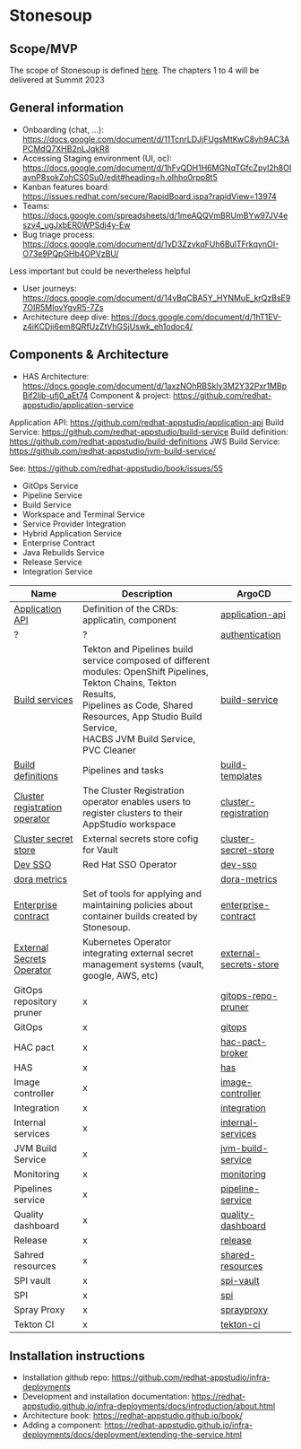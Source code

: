 # Stonesoup

## Scope/MVP

The scope of Stonesoup is defined [here](https://docs.google.com/document/d/1elg__pZXTXu2U5SJL1RbWBVpy76cXov4LQsfzjsUasA).
The chapters 1 to 4 will be delivered at Summit 2023

## General information

- Onboarding (chat, ...): https://docs.google.com/document/d/11TcnrLDJjFUgsMtKwC8vh9AC3APCMdQ7XHB2nLJqkR8
- Accessing Staging environment (UI, oc): https://docs.google.com/document/d/1hFvQDH1H6MGNqTGfcZpyl2h8OIaynP8sokZohCS0Su0/edit#heading=h.olhho0rpp8t5
- Kanban features board: https://issues.redhat.com/secure/RapidBoard.jspa?rapidView=13974
- Teams: https://docs.google.com/spreadsheets/d/1meAQQVmBRUmBYw97JV4eszv4_ugJxbER0WPSdj4y-Ew
- Bug triage process: https://docs.google.com/document/d/1yD3ZzvkqFUh6BulTFrkqynOI-O73e9PQpGHb4OPVzBU/

Less important but could be nevertheless helpful

- User journeys: https://docs.google.com/document/d/14vBqCBA5Y_HYNMuE_krQzBsE97OIR5MIovYgvR5-7Zs
- Architecture deep dive: https://docs.google.com/document/d/1hT1EV-z4iKCDji6em8QRfUzZtVhGSjUswk_eh1odoc4/

## Components & Architecture

- HAS Architecture: https://docs.google.com/document/d/1axzNOhRBSkly3M2Y32Pxr1MBpBif2ljb-ufj0_aEt74
  Component & project: https://github.com/redhat-appstudio/application-service

Application API: https://github.com/redhat-appstudio/application-api
Build Service: https://github.com/redhat-appstudio/build-service
Build definition: https://github.com/redhat-appstudio/build-definitions
JWS Build Service: https://github.com/redhat-appstudio/jvm-build-service/

See: https://github.com/redhat-appstudio/book/issues/55

- GitOps Service
- Pipeline Service
- Build Service
- Workspace and Terminal Service
- Service Provider Integration
- Hybrid Application Service
- Enterprise Contract
- Java Rebuilds Service
- Release Service
- Integration Service

| Name                                                                                                                                                       | Description                                                                                                                                                                                                                       | ArgoCD                                                                                                                         |
|------------------------------------------------------------------------------------------------------------------------------------------------------------|-----------------------------------------------------------------------------------------------------------------------------------------------------------------------------------------------------------------------------------|--------------------------------------------------------------------------------------------------------------------------------|
| [Application API](https://github.com/redhat-appstudio/application-api)                                                                                     | Definition of the CRDs: applicatin, component                                                                                                                                                                                     | [application-api](https://github.com/redhat-appstudio/infra-deployments/tree/main/components/application-api)                  |
| ?                                                                                                                                                          | ?                                                                                                                                                                                                                                 | [authentication](https://github.com/redhat-appstudio/infra-deployments/tree/main/components/authentication)                    |
| [Build services](https://github.com/redhat-appstudio/build-service)                                                                                        | Tekton and Pipelines build service composed of different modules: OpenShift Pipelines, Tekton Chains, Tekton Results,<br/>Pipelines as Code, Shared Resources, App Studio Build Service,<br/>HACBS JVM Build Service, PVC Cleaner | [build-service](https://github.com/redhat-appstudio/infra-deployments/blob/main/components/build-service/README.md)            |
| [Build definitions](https://github.com/redhat-appstudio/infra-deployments/tree/main/components/build-templates)                                            | Pipelines and tasks                                                                                                                                                                                                               | [build-templates](https://github.com/redhat-appstudio/infra-deployments/tree/main/components/build-templates)                  |
| [Cluster registration operator ](https://github.com/stolostron/cluster-registration-operator)                                                              | The Cluster Registration operator enables users to register clusters to their AppStudio workspace                                                                                                                                 | [cluster-registration](https://github.com/redhat-appstudio/infra-deployments/tree/main/components/cluster-registration)        |
| [Cluster secret store](https://external-secrets.io/main/provider/hashicorp-vault/)                                                                         | External secrets store cofig for Vault                                                                                                                                                                                            | [cluster-secret-store](https://github.com/redhat-appstudio/infra-deployments/tree/main/components/cluster-secret-store)        |
| [Dev SSO](https://access.redhat.com/documentation/en-us/red_hat_single_sign-on/7.6/html-single/server_installation_and_configuration_guide/index#operator) | Red Hat SSO Operator                                                                                                                                                                                                              | [dev-sso](https://github.com/redhat-appstudio/infra-deployments/tree/main/components/dev-sso)                                  |
| [dora metrics](https://github.com/redhat-appstudio/dora-metrics)                                                                                           |                                                                                                                                                                                                                                   | [dora-metrics](https://github.com/redhat-appstudio/infra-deployments/tree/main/components/dora-metrics)                        |
| [Enterprise contract ](https://hacbs-contract.github.io/ec/main/index.html)                                                                                | Set of tools for applying and maintaining policies about container builds created by Stonesoup.                                                                                                                                   | [enterprise-contract ](https://github.com/redhat-appstudio/infra-deployments/tree/main/components/enterprise-contract)         |
| [External Secrets Operator](https://github.com/external-secrets/external-secrets)                                                                          | Kubernetes Operator integrating external secret management systems (vault, google, AWS, etc)                                                                                                                                      | [external-secrets-store](https://github.com/redhat-appstudio/infra-deployments/tree/main/components/external-secrets-operator) |
| GitOps repository pruner                                                                                                                                   |x| [gitops-repo-pruner](https://github.com/redhat-appstudio/infra-deployments/tree/main/components/gitops-repo-pruner)            |
| GitOps                                                                                                                                                     |x| [gitops](https://github.com/redhat-appstudio/infra-deployments/tree/main/components/gitops)                                      |
| HAC pact                                                                                                                                                   |x| [hac-pact-broker](https://github.com/redhat-appstudio/infra-deployments/tree/main/components/hac-pact-broker)                                   |
| HAS                                                                                                                                                        |x| [has](https://github.com/redhat-appstudio/infra-deployments/tree/main/components/has)                                               |
| Image controller                                                                                                                                           |x| [image-controller](https://github.com/redhat-appstudio/infra-deployments/tree/main/components/image-controller)                                  |
| Integration                                                                                                                                                |x| [integration](https://github.com/redhat-appstudio/infra-deployments/tree/main/components/integration)                                       |
| Internal services                                                                                                                                          |x| [internal-services](https://github.com/redhat-appstudio/infra-deployments/tree/main/components/internal-services)                                 |
| JVM Build Service                                                                                                                                          |x| [jvm-build-service](https://github.com/redhat-appstudio/infra-deployments/tree/main/components/jvm-build-service)                                 |
| Monitoring                                                                                                                                                 |x| [monitoring](https://github.com/redhat-appstudio/infra-deployments/tree/main/components/monitoring)                                        |
| Pipelines service                                                                                                                                          |x| [pipeline-service](https://github.com/redhat-appstudio/infra-deployments/tree/main/components/pipeline-service)                                  |
| Quality dashboard                                                                                                                                          |x| [quality-dashboard](https://github.com/redhat-appstudio/infra-deployments/tree/main/components/quality-dashboard)                                 |
| Release                                                                                                                                                    |x| [release](https://github.com/redhat-appstudio/infra-deployments/tree/main/components/release)                                           |
| Sahred resources                                                                                                                                           |x| [shared-resources](https://github.com/redhat-appstudio/infra-deployments/tree/main/components/shared-resources)                                  |
| SPI vault                                                                                                                                                  |x| [spi-vault](https://github.com/redhat-appstudio/infra-deployments/tree/main/components/spi-vault)                                         |
| SPI                                                                                                                                                        |x| [spi](https://github.com/redhat-appstudio/infra-deployments/tree/main/components/spi)                                               |
| Spray Proxy                                                                                                                                                |x| [sprayproxy](https://github.com/redhat-appstudio/infra-deployments/tree/main/components/sprayproxy)                                        |
| Tekton CI                                                                                                                                                  |x| [tekton-ci](https://github.com/redhat-appstudio/infra-deployments/tree/main/components/tekton-ci)                                         |

## Installation instructions

- Installation github repo: https://github.com/redhat-appstudio/infra-deployments
- Development and installation documentation: https://redhat-appstudio.github.io/infra-deployments/docs/introduction/about.html
- Architecture book: https://redhat-appstudio.github.io/book/
- Adding a component: https://redhat-appstudio.github.io/infra-deployments/docs/deployment/extending-the-service.html
